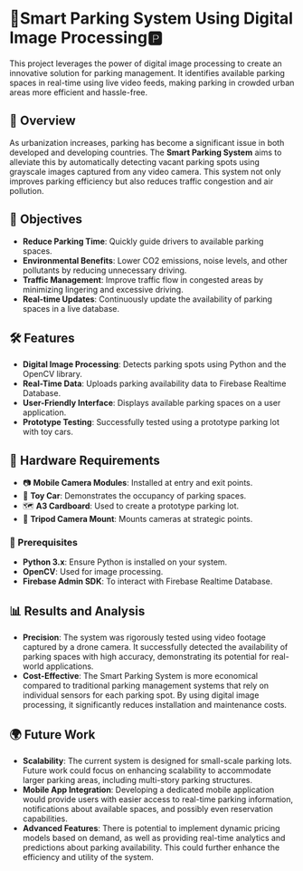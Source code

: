 # 🚗Smart Parking System Using Digital Image Processing🅿️

This project leverages the power of digital image processing to create an innovative solution for parking management. It identifies available parking spaces in real-time using live video feeds, making parking in crowded urban areas more efficient and hassle-free.

## 📜 Overview

As urbanization increases, parking has become a significant issue in both developed and developing countries. The **Smart Parking System** aims to alleviate this by automatically detecting vacant parking spots using grayscale images captured from any video camera. This system not only improves parking efficiency but also reduces traffic congestion and air pollution.

## 🎯 Objectives

- **Reduce Parking Time**: Quickly guide drivers to available parking spaces.
- **Environmental Benefits**: Lower CO2 emissions, noise levels, and other pollutants by reducing unnecessary driving.
- **Traffic Management**: Improve traffic flow in congested areas by minimizing lingering and excessive driving.
- **Real-time Updates**: Continuously update the availability of parking spaces in a live database.

## 🛠️ Features

- **Digital Image Processing**: Detects parking spots using Python and the OpenCV library.
- **Real-Time Data**: Uploads parking availability data to Firebase Realtime Database.
- **User-Friendly Interface**: Displays available parking spaces on a user application.
- **Prototype Testing**: Successfully tested using a prototype parking lot with toy cars.

## 🧰 Hardware Requirements

- 📷 **Mobile Camera Modules**: Installed at entry and exit points.
- 🚗 **Toy Car**: Demonstrates the occupancy of parking spaces.
- 🗺️ **A3 Cardboard**: Used to create a prototype parking lot.
- 🎥 **Tripod Camera Mount**: Mounts cameras at strategic points.

### 🚀 Prerequisites

- **Python 3.x**: Ensure Python is installed on your system.
- **OpenCV**: Used for image processing.
- **Firebase Admin SDK**: To interact with Firebase Realtime Database.

## 📊 Results and Analysis

- **Precision**: The system was rigorously tested using video footage captured by a drone camera. It successfully detected the availability of parking spaces with high accuracy, demonstrating its potential for real-world applications.
- **Cost-Effective**: The Smart Parking System is more economical compared to traditional parking management systems that rely on individual sensors for each parking spot. By using digital image processing, it significantly reduces installation and maintenance costs.

## 🌍 Future Work

- **Scalability**: The current system is designed for small-scale parking lots. Future work could focus on enhancing scalability to accommodate larger parking areas, including multi-story parking structures.
- **Mobile App Integration**: Developing a dedicated mobile application would provide users with easier access to real-time parking information, notifications about available spaces, and possibly even reservation capabilities.
- **Advanced Features**: There is potential to implement dynamic pricing models based on demand, as well as providing real-time analytics and predictions about parking availability. This could further enhance the efficiency and utility of the system.
